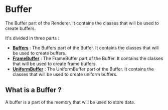 # Buffer

The Buffer part of the Renderer. It contains the classes that will be used to create buffers.

It's divided in three parts :

- [**Buffers**](Renderer-Buffer-Buffers.md) : The Buffers part of the Buffer. It contains the classes that will be used to create buffers.
- [**FrameBuffer**](Renderer-Buffer-FrameBuffer.md) : The FrameBuffer part of the Buffer. It contains the classes that will be used to create frame buffers.
- [**UniformBuffer**](Renderer-Buffer-UniformBuffer.md) : The UniformBuffer part of the Buffer. It contains the classes that will be used to create uniform buffers.


## What is a Buffer ?

A buffer is a part of the memory that will be used to store data.